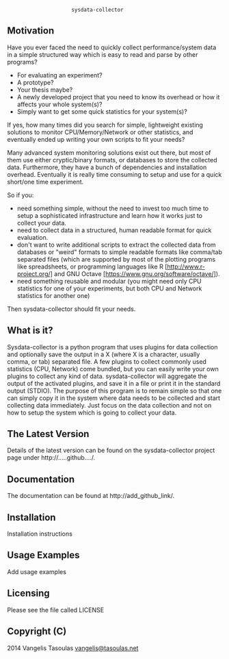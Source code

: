                          sysdata-collector

Motivation
----------
Have you ever faced the need to quickly collect performance/system
data in a simple structured way which is easy to read and parse by
other programs?
 - For evaluating an experiment?
 - A prototype?
 - Your thesis maybe?
 - A newly developed project that you need to know its overhead or
   how it affects your whole system(s)?
 - Simply want to get some quick statistics for your system(s)?

If yes, how many times did you search for simple, lightweight
existing solutions to monitor CPU/Memory/Network or other statistics,
and eventually ended up writing your own scripts to fit your needs?

Many advanced system monitoring solutions exist out there, but
most of them use either cryptic/binary formats, or databases
to store the collected data. Furthermore, they have a bunch of
dependencies and installation overhead. Eventually it is really time
consuming to setup and use for a quick short/one time experiment.

So if you:
 - need something simple, without the need to invest too much time
   to setup a sophisticated infrastructure and learn how it works
   just to collect your data.
 - need to collect data in a structured, human readable format for
   quick evaluation.
 - don't want to write additional scripts to extract the collected
   data from databases or "weird" formats to simple readable formats
   like comma/tab separated files (which are supported by most of
   the plotting programs like spreadsheets, or programming languages
   like R [http://www.r-project.org/] and GNU Octave
   [https://www.gnu.org/software/octave/]).
 - need something reusable and modular (you might need only CPU
   statistics for one of your experiments, but both CPU and Network
   statistics for another one)

Then sysdata-collector should fit your needs.


What is it?
-----------

Sysdata-collector is a python program that uses plugins for data
collection and optionally save the output in a X (where X is a
character, usually comma, or tab) separated file.
A few plugins to collect commonly used statistics (CPU, Network)
come bundled, but you can easily write your own plugins to collect
any kind of data. sysdata-collector will aggregate the output
of the activated plugins, and save it in a file or print it in the
standard output (STDIO).
The purpose of this program is to remain simple so that one can
simply copy it in the system where data needs to be collected and
start collecting data immediately.
Just focus on the data collection and not on how to setup the system
which is going to collect your data.


The Latest Version
------------------

Details of the latest version can be found on the sysdata-collector
project page under http://.....github..../.


Documentation
-------------

The documentation can be found at
http://add_github_link/.


Installation
------------

Installation instructions


Usage Examples
------------

Add usage examples


Licensing
---------

Please see the file called LICENSE


Copyright (C)
-------------

2014
Vangelis Tasoulas <vangelis@tasoulas.net>

